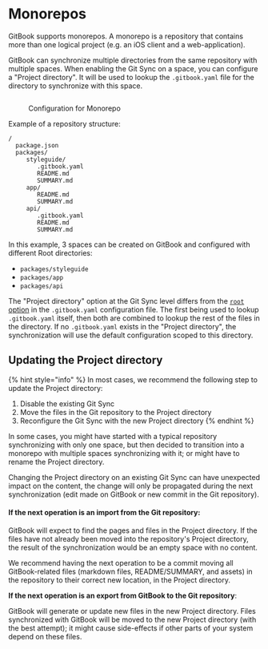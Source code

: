 # Monorepos

GitBook supports monorepos. A monorepo is a repository that contains more than one logical project (e.g. an iOS client and a web-application).

GitBook can synchronize multiple directories from the same repository with multiple spaces. When enabling the Git Sync on a space, you can configure a "Project directory". It will be used to lookup the `.gitbook.yaml` file for the directory to synchronize with this space.

<figure><img src="../../.gitbook/assets/download-1.png" alt=""><figcaption><p>Configuration for Monorepo</p></figcaption></figure>

Example of a repository structure:

```
/
  package.json
  packages/
     styleguide/
        .gitbook.yaml
        README.md
        SUMMARY.md
     app/
        README.md
        SUMMARY.md
     api/
        .gitbook.yaml
        README.md
        SUMMARY.md
```

In this example, 3 spaces can be created on GitBook and configured with different Root directories:

* `packages/styleguide`
* `packages/app`
* `packages/api`

The "Project directory" option at the Git Sync level differs from the [`root` option](content-configuration.md#root) in the `.gitbook.yaml` configuration file. The first being used to lookup  `.gitbook.yaml` itself, then both are combined to lookup the rest of the files in the directory. If no `.gitbook.yaml` exists in the "Project directory", the synchronization will use the default configuration scoped to this directory.

## Updating the Project directory <a href="#updating" id="updating"></a>

{% hint style="info" %}
In most cases, we recommend the following step to update the Project directory:

1. Disable the existing Git Sync
2. Move the files in the Git repository to the Project directory
3. Reconfigure the Git Sync with the new Project directory
{% endhint %}

In some cases, you might have started with a typical repository synchronizing with only one space, but then decided to transition into a monorepo with multiple spaces synchronizing with it; or might have to rename the Project directory.

Changing the Project directory on an existing Git Sync can have unexpected impact on the content, the change will only be propagated during the next synchronization (edit made on GitBook or new commit in the Git repository).

#### **If the next operation is an import from the Git repository**:&#x20;

GitBook will expect to find the pages and files in the Project directory. If the files have not already been moved into the repository's Project directory, the result of the synchronization would be an empty space with no content.

We recommend having the next operation to be a commit moving all GitBook-related files (markdown files, README/SUMMARY, and assets) in the repository to their correct new location, in the Project directory.

**If the next operation is an export from GitBook to the Git repository**:

GitBook will generate or update new files in the new Project directory. Files synchronized with GitBook will be moved to the new Project directory (with the best attempt); it might cause side-effects if other parts of your system depend on these files.
